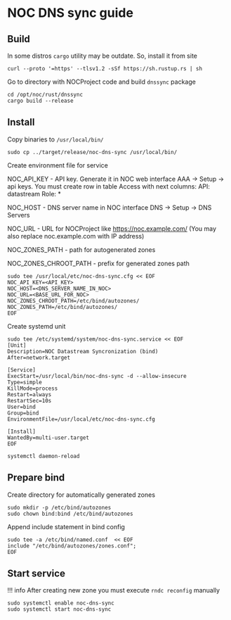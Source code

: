 # NOC DNS sync guide

## Build

In some distros `cargo` utility may be outdate. So, install it from site

```
curl --proto '=https' --tlsv1.2 -sSf https://sh.rustup.rs | sh
```

Go to directory with NOCProject code and build `dnssync` package

```
cd /opt/noc/rust/dnssync
cargo build --release
```

## Install

Copy binaries to `/usr/local/bin/`

```
sudo cp ../target/release/noc-dns-sync /usr/local/bin/
```

Create environment file for service

NOC_API_KEY - API key. Generate it in NOC web interface AAA -> Setup -> api keys.
You must create row in table Access with next columns:
API: datastream
Role: *

NOC_HOST - DNS server name in NOC interface DNS -> Setup -> DNS Servers

NOC_URL - URL for NOCProject like https://noc.example.com/ 
(You may also replace noc.example.com with IP address)

NOC_ZONES_PATH - path for autogenerated zones

NOC_ZONES_CHROOT_PATH - prefix for generated zones path


```
sudo tee /usr/local/etc/noc-dns-sync.cfg << EOF
NOC_API_KEY=<API_KEY>
NOC_HOST=<DNS_SERVER_NAME_IN_NOC>
NOC_URL=<BASE_URL_FOR_NOC>
NOC_ZONES_CHROOT_PATH=/etc/bind/autozones/
NOC_ZONES_PATH=/etc/bind/autozones/
EOF
```

Create systemd unit

```
sudo tee /etc/systemd/system/noc-dns-sync.service << EOF
[Unit]
Description=NOC Datastream Syncronization (bind)
After=network.target

[Service]
ExecStart=/usr/local/bin/noc-dns-sync -d --allow-insecure
Type=simple
KillMode=process
Restart=always
RestartSec=10s
User=bind
Group=bind
EnvironmentFile=/usr/local/etc/noc-dns-sync.cfg

[Install]
WantedBy=multi-user.target
EOF

systemctl daemon-reload
```

## Prepare bind

Create directory for automatically generated zones
```
sudo mkdir -p /etc/bind/autozones
sudo chown bind:bind /etc/bind/autozones
```

Append include statement in bind config

```
sudo tee -a /etc/bind/named.conf  << EOF
include "/etc/bind/autozones/zones.conf";
EOF
```

## Start service

!!! info
    After creating new zone you must execute `rndc reconfig` manually

```
sudo systemctl enable noc-dns-sync
sudo systemctl start noc-dns-sync
```
